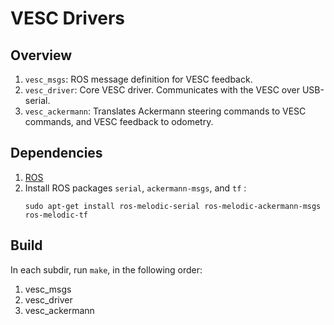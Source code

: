 # VESC Drivers

## Overview
1. `vesc_msgs`: ROS message definition for VESC feedback.
1. `vesc_driver`: Core VESC driver. Communicates with the VESC over USB-serial.
1. `vesc_ackermann`: Translates Ackermann steering commands to VESC commands, and VESC feedback to odometry.

## Dependencies
1. [ROS](http://wiki.ros.org/ROS/Installation)
2. Install ROS packages `serial`, `ackermann-msgs`, and `tf` :
    ```
    sudo apt-get install ros-melodic-serial ros-melodic-ackermann-msgs ros-melodic-tf
    ```
    
## Build
In each subdir, run `make`, in the following order:
1. vesc_msgs
1. vesc_driver
1. vesc_ackermann
